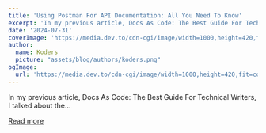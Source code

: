 ```yaml
---
title: 'Using Postman For API Documentation: All You Need To Know'
excerpt: 'In my previous article, Docs As Code: The Best Guide For Technical Writers, I talked about the...'
date: '2024-07-31'
coverImage: 'https://media.dev.to/cdn-cgi/image/width=1000,height=420,fit=cover,gravity=auto,format=auto/https%3A%2F%2Fdev-to-uploads.s3.amazonaws.com%2Fuploads%2Farticles%2Fq4t5kljz0y76z3asil2o.png'
author:
  name: Koders
  picture: "assets/blog/authors/koders.png"
ogImage:
  url: 'https://media.dev.to/cdn-cgi/image/width=1000,height=420,fit=cover,gravity=auto,format=auto/https%3A%2F%2Fdev-to-uploads.s3.amazonaws.com%2Fuploads%2Farticles%2Fq4t5kljz0y76z3asil2o.png'
---
```


In my previous article, Docs As Code: The Best Guide For Technical Writers, I talked about the...

[Read more](https://dev.to/dumebii/using-postman-for-api-documentation-all-you-need-to-know-2ap9)

